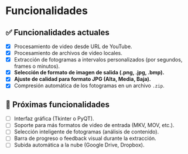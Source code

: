 # Funcionalidades

## ✅ Funcionalidades actuales

- [x] Procesamiento de video desde URL de YouTube.
- [x] Procesamiento de archivos de video locales.
- [x] Extracción de fotogramas a intervalos personalizados (por segundos, frames o minutos).
- [x] **Selección de formato de imagen de salida (.png, .jpg, .bmp).**
- [x] **Ajuste de calidad para formato JPG (Alta, Media, Baja).**
- [x] Compresión automática de los fotogramas en un archivo `.zip`.

## 🚧 Próximas funcionalidades

- [ ] Interfaz gráfica (Tkinter o PyQT).
- [ ] Soporte para más formatos de video de entrada (MKV, MOV, etc.).
- [ ] Selección inteligente de fotogramas (análisis de contenido).
- [ ] Barra de progreso o feedback visual durante la extracción.
- [ ] Subida automática a la nube (Google Drive, Dropbox).
